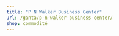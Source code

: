 ```yaml
---
title: "P N Walker Business Center"
url: /ganta/p-n-walker-business-center/
shop: commodité
---
```

